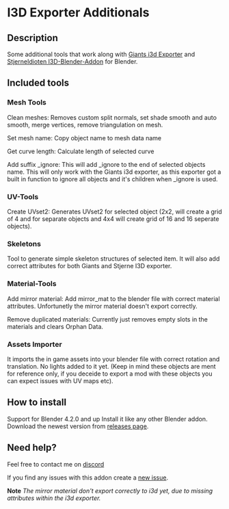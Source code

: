 # I3D Exporter Additionals


## Description

Some additional tools that work along with [Giants i3d Exporter](https://gdn.giants-software.com/download.php?downloadId=92) and [StjerneIdioten I3D-Blender-Addon](https://github.com/StjerneIdioten/I3D-Blender-Addon) for Blender.

## Included tools
### Mesh Tools
Clean meshes: Removes custom split normals, set shade smooth and auto smooth, merge vertices, remove triangulation on mesh.

Set mesh name: Copy object name to mesh data name

Get curve length: Calculate length of selected curve

Add suffix _ignore: This will add _ignore to the end of selected objects name. This will only work with the Giants i3d exporter, as this exporter got a built in function to ignore all objects and it's children when _ignore is used.

### UV-Tools
Create UVset2: Generates UVset2 for selected object (2x2, will create a grid of 4 and for separate objects and 4x4 will create grid of 16 and 16 seperate objects).

### Skeletons
Tool to generate simple skeleton structures of selected item. It will also add correct attributes for both Giants and Stjerne I3D exporter.

### Material-Tools
Add mirror material: Add mirror_mat to the blender file with correct material attributes. Unfortunetly the mirror material doesn't export correctly.

Remove duplicated materials: Currently just removes empty slots in the materials and clears Orphan Data.

### Assets Importer
It imports the in game assets into your blender file with correct rotation and translation. No lights added to it yet. (Keep in mind these objects are ment for reference only, if you deceide to export a mod with these objects you can expect issues with UV maps etc).

## How to install
Support for Blender 4.2.0 and up
Install it like any other Blender addon. Download the newest version from [releases page](https://github.com/NMC-TBone/i3d_exporter_additionals/releases).

## Need help?
Feel free to contact me on [discord](https://discord.gg/gBpCXYp)

If you find any issues with this addon create a [new issue](https://github.com/NMC-TBone/i3d_exporter_additionals/issues).

**Note**
*The mirror material don't export correctly to i3d yet, due to missing attributes within the i3d exporter.*

